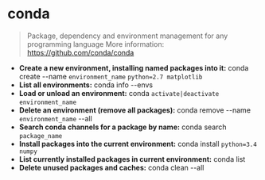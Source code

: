 # conda
> Package, dependency and environment management for any programming language
> More information: <https://github.com/conda/conda>
- **Create a new environment, installing named packages into it:**
conda create --name `environment_name` `python=2.7 matplotlib`
- **List all environments:**
conda info --envs
- **Load or unload an environment:**
conda `activate|deactivate` `environment_name`
- **Delete an environment (remove all packages):**
conda remove --name `environment_name` --all
- **Search conda channels for a package by name:**
conda search `package_name`
- **Install packages into the current environment:**
conda install `python=3.4 numpy`
- **List currently installed packages in current environment:**
conda list
- **Delete unused packages and caches:**
conda clean --all
